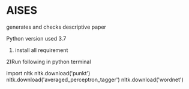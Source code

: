 # AISES
generates and checks descriptive paper

Python version used 3.7

1) install all requirement

2)Run following in python terminal

import nltk
nltk.download('punkt')
nltk.download('averaged_perceptron_tagger')
nltk.download('wordnet')

